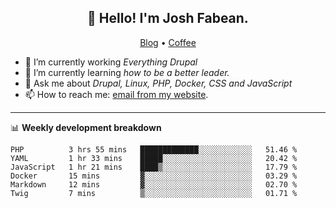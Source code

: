 <h2 align="center">👋 Hello! I'm Josh Fabean.</h2>
<p align="center">
  <a href="https://joshfabean.com">Blog</a> •
  <a href="https://www.buymeacoffee.com/LSxne6Yr4">Coffee</a>
</p>

- 🔭 I’m currently working *Everything Drupal*
- 🌱 I’m currently learning *how to be a better leader.*
- 💬 Ask me about *Drupal, Linux, PHP, Docker, CSS and JavaScript*
- 📫 How to reach me: [email from my website](https://joshfabean.com).

-------

📊 **Weekly development breakdown**
<!--START_SECTION:waka-->

```text
PHP          3 hrs 55 mins   █████████████░░░░░░░░░░░░   51.46 %
YAML         1 hr 33 mins    █████░░░░░░░░░░░░░░░░░░░░   20.42 %
JavaScript   1 hr 21 mins    ████▒░░░░░░░░░░░░░░░░░░░░   17.79 %
Docker       15 mins         ▓░░░░░░░░░░░░░░░░░░░░░░░░   03.29 %
Markdown     12 mins         ▓░░░░░░░░░░░░░░░░░░░░░░░░   02.70 %
Twig         7 mins          ▒░░░░░░░░░░░░░░░░░░░░░░░░   01.71 %
```

<!--END_SECTION:waka-->

<!--
**fabean/fabean** is a ✨ _special_ ✨ repository because its `README.md` (this file) appears on your GitHub profile.

Here are some ideas to get you started:

- 🔭 I’m currently working on ...
- 🌱 I’m currently learning ...
- 👯 I’m looking to collaborate on ...
- 🤔 I’m looking for help with ...
- 💬 Ask me about ...
- 📫 How to reach me: ...
- 😄 Pronouns: ...
- ⚡ Fun fact: ...
-->
